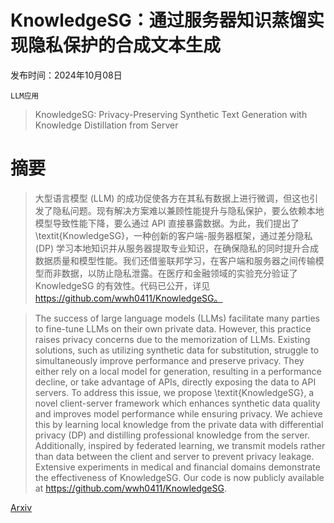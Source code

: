 # KnowledgeSG：通过服务器知识蒸馏实现隐私保护的合成文本生成

发布时间：2024年10月08日

`LLM应用`

> KnowledgeSG: Privacy-Preserving Synthetic Text Generation with Knowledge Distillation from Server

# 摘要

> 大型语言模型 (LLM) 的成功促使各方在其私有数据上进行微调，但这也引发了隐私问题。现有解决方案难以兼顾性能提升与隐私保护，要么依赖本地模型导致性能下降，要么通过 API 直接暴露数据。为此，我们提出了 \textit{KnowledgeSG}，一种创新的客户端-服务器框架，通过差分隐私 (DP) 学习本地知识并从服务器提取专业知识，在确保隐私的同时提升合成数据质量和模型性能。我们还借鉴联邦学习，在客户端和服务器之间传输模型而非数据，以防止隐私泄露。在医疗和金融领域的实验充分验证了 KnowledgeSG 的有效性。代码已公开，详见 https://github.com/wwh0411/KnowledgeSG。

> The success of large language models (LLMs) facilitate many parties to fine-tune LLMs on their own private data. However, this practice raises privacy concerns due to the memorization of LLMs. Existing solutions, such as utilizing synthetic data for substitution, struggle to simultaneously improve performance and preserve privacy. They either rely on a local model for generation, resulting in a performance decline, or take advantage of APIs, directly exposing the data to API servers. To address this issue, we propose \textit{KnowledgeSG}, a novel client-server framework which enhances synthetic data quality and improves model performance while ensuring privacy. We achieve this by learning local knowledge from the private data with differential privacy (DP) and distilling professional knowledge from the server. Additionally, inspired by federated learning, we transmit models rather than data between the client and server to prevent privacy leakage. Extensive experiments in medical and financial domains demonstrate the effectiveness of KnowledgeSG. Our code is now publicly available at https://github.com/wwh0411/KnowledgeSG.

[Arxiv](https://arxiv.org/abs/2410.05725)